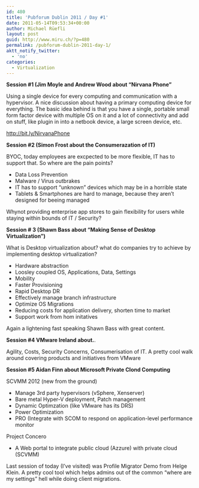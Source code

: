 ```yaml
---
id: 480
title: 'Pubforum Dublin 2011 / Day #1'
date: 2011-05-14T09:53:34+00:00
author: Michael Rüefli
layout: post
guid: http://www.miru.ch/?p=480
permalink: /pubforum-dublin-2011-day-1/
aktt_notify_twitter:
  - 'no'
categories:
  - Virtualization
---
```

**Session #1 (Jim Moyle and Andrew Wood about &#8220;Nirvana Phone&#8221;**

Using a single device for every computing and communication with a hypervisor. A nice discussion about having a primary computing device for everything. The basic idea behind is that you have a single, portable small form factor device with multiple OS on it and a lot of connectivity and add on stuff, like plugin in into a netbook device, a large screen device, etc.

<http://bit.ly/NirvanaPhone>

**Session #2 (Simon Frost about the Consumerazation of IT)**

BYOC, today employees are excpected to be more flexible, IT has to support that. So where are the pain points?

  * Data Loss Prevention
  * Malware / Virus outbrakes
  * IT has to support &#8220;unknown&#8221; devices which may be in a horrible state
  * Tablets & Smartphones are hard to manage, because they aren&#8217;t designed for beeing managed

Whynot providing enterprise app stores to gain flexibility for users while staying within bounds of IT / Security?

**Session # 3 (Shawn Bass about &#8220;Making Sense of Desktop Virtualization&#8221;)**

What is Desktop virtualization about? what do companies try to achieve by implementing desktop virtualization?

  * Hardware abstraction
  * Loosley coupled OS, Applications, Data, Settings
  * Mobility
  * Faster Provisioning
  * Rapid Desktop DR
  * Effectively manage branch infrastructure
  * Optimize OS Migrations
  * Reducing costs for application delivery, shorten time to market
  * Support work from hom initatives

Again a lightening fast speaking Shawn Bass with great content.

**Session #4 VMware Ireland about.**.

Agility, Costs, Security Concerns, Consumerisation of IT. A pretty cool walk around covering products and initiatives from VMware

**Session #5 Aidan Finn about Microsoft Private Clond Computing**

SCVMM 2012 (new from the ground)

  * Manage 3rd party hypervisors (vSphere, Xenserver)
  * Bare metal Hyper-V deployment, Patch management
  * Dynamic Optimzation (like VMware has its DRS)
  * Power Optimization
  * PRO (Integrate with SCOM to respond on application-level performance monitor

Project Concero

  * A Web portal to integrate public cloud (Azzure) with private cloud (SCVMM)

Last session of today (I&#8217;ve visited) was Profile Migrator Demo from Helge Klein. A pretty cool tool which helps admins out of the common &#8220;where are my settings&#8221; hell while doing client migrations.